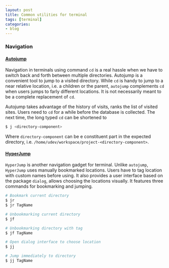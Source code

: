```yaml
---
layout: post
title: Common utilities for terminal
tags: [terminal]
categories:
- blog
---
```


### Navigation

#### [Autojump](https://github.com/wting/autojump)

Navigation in terminals using command `cd` is a real hassle when we have to switch back and forth between multiple directories.
Autojump is a convenient tool to jump to a visited directory. While `cd` is handy to jump to a near relative location, i.e. a children
or the parent, `autojump` complements `cd` when users jumps to farly different locations. It is not necessarily meant to be a complete
replacement of `cd`.

Autojump takes advantage of the history of visits, ranks the list of visited sites. Users need to `cd` for a while before the database
is collected. The next time, the long typed `cd` can be shortened to

```bash
$ j <directory-component>
```

Where `directory-component` can be e constituent part in the expected directory, i.e. `/home/udev/workspace/project-<directory-component>`.
 
#### [HyperJump](https://github.com/x0054/hyperjump)

`HyperJump` is another navigation gadget for terminal. Unlike `autojump`, `HyperJump` uses manually bookmarked locations. Users have to
tag location with custom names before using. It also provides a user interface based on the package `dialog`, allows choosing the locations
visually. It features three commands for bookmarking and jumping.

```bash
# Bookmark current directory
$ jr
$ jr TagName

# Unbookmarking current directory
$ jf

# Unbookmarking directory with tag
$ jf TagName

# Open dialog interface to choose location
$ jj

# Jump immediately to directory
$ jj TagName
 
```